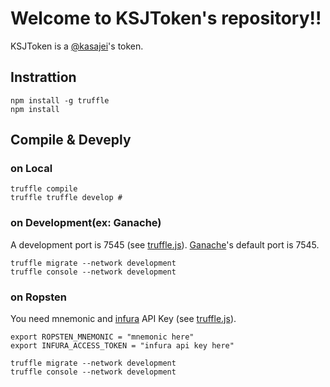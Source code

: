 # Welcome to KSJToken's repository!!

KSJToken is a [@kasajei](http://twitter.com/kasajei)'s token.

## Instrattion

```
npm install -g truffle
npm install
```

## Compile & Deveply

### on Local

```
truffle compile
truffle truffle develop # 
```

### on Development(ex: Ganache)

A development port is 7545 (see [truffle.js](truffle.js)). [Ganache](http://truffleframework.com/ganache/)'s  default port is 7545.

```
truffle migrate --network development
truffle console --network development
```

### on Ropsten

You need mnemonic and [infura](https://infura.io) API Key (see [truffle.js](truffle.js)).

```
export ROPSTEN_MNEMONIC = "mnemonic here"
export INFURA_ACCESS_TOKEN = "infura api key here"
```

```
truffle migrate --network development
truffle console --network development
```